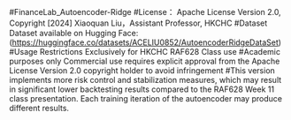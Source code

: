 #FinanceLab_Autoencoder-Ridge
#License：
Apache License Version 2.0, Copyright [2024] Xiaoquan Liu，Assistant Professor, HKCHC
#Dataset
Dataset available on Hugging Face:
(https://huggingface.co/datasets/ACELIU0852/AutoencoderRidgeDataSet)
#Usage Restrictions
Exclusively for HKCHC RAF628 Class use
#Academic purposes only
Commercial use requires explicit approval from the Apache License Version 2.0 copyright holder to avoid infringement
#This version implements more risk control and stabilization measures, which may result in significant lower backtesting results compared to the RAF628 Week 11 class presentation.
Each training iteration of the autoencoder may produce different results.
